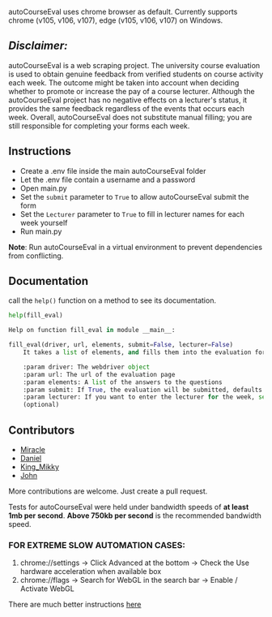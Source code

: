 autoCourseEval uses chrome browser as default. 
Currently supports chrome (v105, v106, v107), edge (v105, v106, v107) on Windows.

## *Disclaimer:*
autoCourseEval is a web scraping project. The university course evaluation is used to obtain genuine feedback from verified students on course activity each week. The outcome  might be taken into account when deciding whether to promote or increase the pay of a course lecturer. Although the autoCourseEval project has no negative effects on a lecturer's status, it provides the same feedback regardless of the events that occurs each week. Overall, autoCourseEval does not substitute manual filling; you are still responsible for completing your forms each week.

## Instructions
- Create a .env file inside the main autoCourseEval folder
- Let the .env file contain a username and a password 
- Open main.py
- Set the `submit` parameter to `True` to allow autoCourseEval submit the form
- Set the `Lecturer` parameter to `True` to fill in lecturer names for each week yourself
- Run main.py

**Note**: Run autoCourseEval in a virtual environment to prevent dependencies from conflicting.

## Documentation
call the `help()` function on a method to see its documentation.
```python
help(fill_eval)
```
```python
Help on function fill_eval in module __main__:

fill_eval(driver, url, elements, submit=False, lecturer=False)
    It takes a list of elements, and fills them into the evaluation form

    :param driver: The webdriver object
    :param url: The url of the evaluation page
    :param elements: A list of the answers to the questions
    :param submit: If True, the evaluation will be submitted, defaults to False (optional)
    :param lecturer: If you want to enter the lecturer for the week, set this to True, defaults to False
    (optional)
```


## Contributors
- [Miracle]()
- [Daniel](https://www.github.com/ch1n3du)
- [King_Mikky](https://www.github.com/mikky-j)
- [John](https://www.github.com/daudujohn)

More contributions are welcome. Just create a pull request.

Tests for autoCourseEval were held under bandwidth speeds of **at least 1mb per second**.
**Above 750kb per second** is the recommended bandwidth speed.
### FOR EXTREME SLOW AUTOMATION CASES: 
1. chrome://settings -> Click Advanced at the bottom -> Check the Use hardware acceleration when available box
2. chrome://flags -> Search for WebGL in the search bar -> Enable / Activate WebGL

There are much better instructions [here](https://superuser.com/questions/836832/how-can-i-enable-webgl-in-my-browser)
